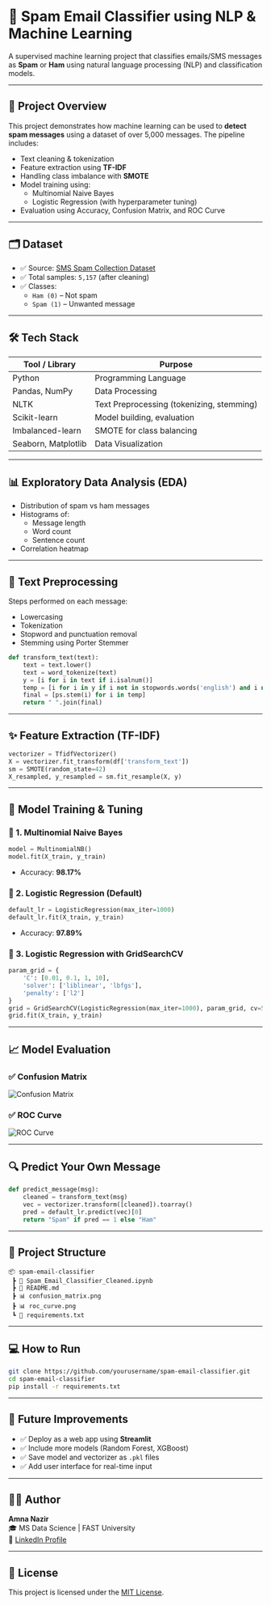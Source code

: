 # 📧 Spam Email Classifier using NLP & Machine Learning 

A supervised machine learning project that classifies emails/SMS messages as **Spam** or **Ham** using natural language processing (NLP) and classification models.

---

## 🚀 Project Overview

This project demonstrates how machine learning can be used to **detect spam messages** using a dataset of over 5,000 messages. The pipeline includes:
- Text cleaning & tokenization
- Feature extraction using **TF-IDF**
- Handling class imbalance with **SMOTE**
- Model training using:
  - Multinomial Naive Bayes
  - Logistic Regression (with hyperparameter tuning)
- Evaluation using Accuracy, Confusion Matrix, and ROC Curve

---

## 🗂 Dataset

- ✅ Source: [SMS Spam Collection Dataset](https://www.kaggle.com/datasets/uciml/sms-spam-collection-dataset)
- ✅ Total samples: `5,157` (after cleaning)
- ✅ Classes:
  - `Ham (0)` – Not spam
  - `Spam (1)` – Unwanted message

---

## 🛠 Tech Stack

| Tool / Library     | Purpose                           |
|--------------------|------------------------------------|
| Python             | Programming Language               |
| Pandas, NumPy      | Data Processing                    |
| NLTK               | Text Preprocessing (tokenizing, stemming) |
| Scikit-learn       | Model building, evaluation         |
| Imbalanced-learn   | SMOTE for class balancing          |
| Seaborn, Matplotlib| Data Visualization                 |

---

## 📊 Exploratory Data Analysis (EDA)

- Distribution of spam vs ham messages
- Histograms of:
  - Message length
  - Word count
  - Sentence count
- Correlation heatmap

---

## 🔎 Text Preprocessing

Steps performed on each message:
- Lowercasing
- Tokenization
- Stopword and punctuation removal
- Stemming using Porter Stemmer

```python
def transform_text(text):
    text = text.lower()
    text = word_tokenize(text)
    y = [i for i in text if i.isalnum()]
    temp = [i for i in y if i not in stopwords.words('english') and i not in punctuation]
    final = [ps.stem(i) for i in temp]
    return " ".join(final)
```

---

## ✨ Feature Extraction (TF-IDF)

```python
vectorizer = TfidfVectorizer()
X = vectorizer.fit_transform(df['transform_text'])
sm = SMOTE(random_state=42)
X_resampled, y_resampled = sm.fit_resample(X, y)
```

---

## 🧠 Model Training & Tuning

### 🔹 1. Multinomial Naive Bayes

```python
model = MultinomialNB()
model.fit(X_train, y_train)
```
- Accuracy: **98.17%**

### 🔹 2. Logistic Regression (Default)

```python
default_lr = LogisticRegression(max_iter=1000)
default_lr.fit(X_train, y_train)
```
- Accuracy: **97.89%**

### 🔹 3. Logistic Regression with GridSearchCV

```python
param_grid = {
    'C': [0.01, 0.1, 1, 10],
    'solver': ['liblinear', 'lbfgs'],
    'penalty': ['l2']
}
grid = GridSearchCV(LogisticRegression(max_iter=1000), param_grid, cv=5)
grid.fit(X_train, y_train)
```

---

## 📈 Model Evaluation

### ✅ Confusion Matrix  
![Confusion Matrix](confusion_matrix.png)

### ✅ ROC Curve  
![ROC Curve](roc_curve.png)

---

## 🔍 Predict Your Own Message

```python
def predict_message(msg):
    cleaned = transform_text(msg)
    vec = vectorizer.transform([cleaned]).toarray()
    pred = default_lr.predict(vec)[0]
    return "Spam" if pred == 1 else "Ham"
```

---

## 📁 Project Structure

```
📦 spam-email-classifier
 ┣ 📜 Spam_Email_Classifier_Cleaned.ipynb
 ┣ 📜 README.md
 ┣ 📊 confusion_matrix.png
 ┣ 📊 roc_curve.png
 ┗ 📄 requirements.txt
```

---

## 💻 How to Run

```bash
git clone https://github.com/yourusername/spam-email-classifier.git
cd spam-email-classifier
pip install -r requirements.txt
```

---

## 🧠 Future Improvements

- ✅ Deploy as a web app using **Streamlit**
- ✅ Include more models (Random Forest, XGBoost)
- ✅ Save model and vectorizer as `.pkl` files
- ✅ Add user interface for real-time input

---

## 🙋‍♀️ Author

**Amna Nazir**  
🎓 MS Data Science | FAST University  
🔗 [LinkedIn Profile](https://www.linkedin.com/in/your-link-here)

---

## 📄 License

This project is licensed under the [MIT License](LICENSE).
